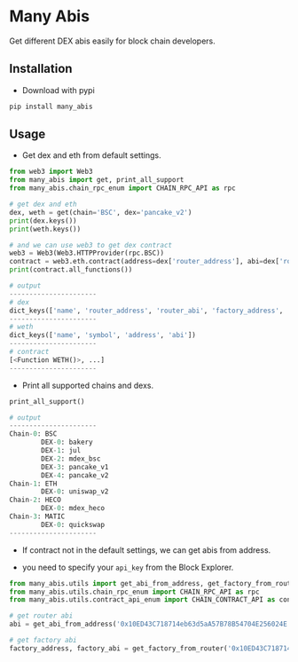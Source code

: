 # Many Abis

Get different DEX abis easily for block chain developers.

## Installation

* Download with pypi

```bash
pip install many_abis
```

## Usage

* Get dex and eth from default settings.

```python
from web3 import Web3
from many_abis import get, print_all_support
from many_abis.chain_rpc_enum import CHAIN_RPC_API as rpc

# get dex and eth 
dex, weth = get(chain='BSC', dex='pancake_v2')
print(dex.keys())
print(weth.keys())

# and we can use web3 to get dex contract
web3 = Web3(Web3.HTTPProvider(rpc.BSC))
contract = web3.eth.contract(address=dex['router_address'], abi=dex['router_abi'])
print(contract.all_functions())

# output
----------------------
# dex
dict_keys(['name', 'router_address', 'router_abi', 'factory_address', 'factory_abi'])
----------------------
# weth
dict_keys(['name', 'symbol', 'address', 'abi'])
----------------------
# contract
[<Function WETH()>, ...]
----------------------
```

* Print all supported chains and dexs.

```python
print_all_support()

# output
----------------------
Chain-0: BSC
        DEX-0: bakery
        DEX-1: jul
        DEX-2: mdex_bsc
        DEX-3: pancake_v1
        DEX-4: pancake_v2
Chain-1: ETH
        DEX-0: uniswap_v2
Chain-2: HECO
        DEX-0: mdex_heco
Chain-3: MATIC
        DEX-0: quickswap
----------------------
```

* If contract not in the default settings, we can get abis from address.

* you need to specify your `api_key` from the Block Explorer.

```python
from many_abis.utils import get_abi_from_address, get_factory_from_router
from many_abis.utils.chain_rpc_enum import CHAIN_RPC_API as rpc
from many_abis.utils.contract_api_enum import CHAIN_CONTRACT_API as contract_api

# get router abi
abi = get_abi_from_address('0x10ED43C718714eb63d5aA57B78B54704E256024E', 'YOUR_API_KEY', chain_api=contract_api.BSC))

# get factory abi
factory_address, factory_abi = get_factory_from_router('0x10ED43C718714eb63d5aA57B78B54704E256024E', 'YOUR_API_KEY', chain_api=contract_api.BSC, rpc=rpc.BSC)

```
